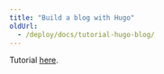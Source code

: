 ```yaml
---
title: "Build a blog with Hugo"
oldUrl:
  - /deploy/docs/tutorial-hugo-blog/
---
```


Tutorial [here](https://deno.com/blog/hugo-blog-with-deno-deploy).
